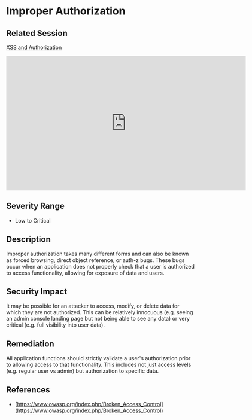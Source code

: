 Improper Authorization
======================

Related Session
---------------

[XSS and Authorization](../sessions/xss.md)

<iframe id="ytplayer" type="text/html" width="640" height="360" src="https://www.youtube-nocookie.com/embed/HGaFCcWM57U?rel=0&autoplay=0&origin=https://hacker101.com" frameborder="0"></iframe>

Severity Range
--------------

- Low to Critical

Description
-----------

Improper authorization takes many different forms and can also be known as forced browsing, direct object reference, or auth-z bugs.  These bugs occur when an application does not properly check that a user is authorized to access functionality, allowing for exposure of data and users.

Security Impact
---------------

It may be possible for an attacker to access, modify, or delete data for which they are not authorized.  This can be relatively innocuous (e.g. seeing an admin console landing page but not being able to see any data) or very critical (e.g. full visibility into user data).

Remediation
-----------

All application functions should strictly validate a user's authorization prior to allowing access to that functionality.  This includes not just access levels (e.g. regular user vs admin) but authorization to specific data.

References
----------

- [https://www.owasp.org/index.php/Broken_Access_Control](https://www.owasp.org/index.php/Broken_Access_Control)

